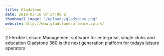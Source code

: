 ```yaml
---
title: Gladstone
date: 2018-03-16 07:54:00 Z
thumbnail_image: "/uploads/gladstone.png"
website: http://www.gladstonesoftware.co.uk/
---
```


2 Flexible Leisure Management software for enterprise, single clubs and education
Gladstone 360 is the next generation platform for todays leisure operators